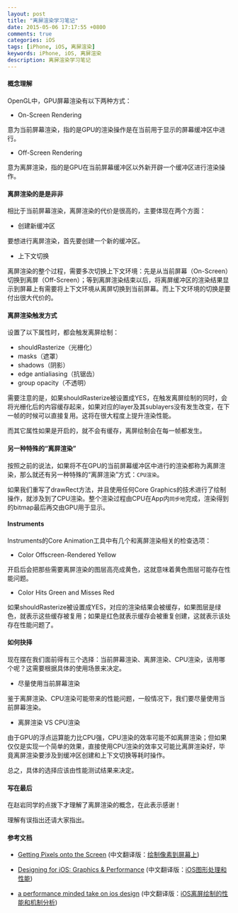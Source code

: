 ```yaml
---
layout: post
title: "离屏渲染学习笔记"
date: 2015-05-06 17:17:55 +0800
comments: true
categories: iOS
tags: [iPhone, iOS, 离屏渲染]
keywords: iPhone, iOS, 离屏渲染
description: 离屏渲染学习笔记
---
```


#### 概念理解OpenGL中，GPU屏幕渲染有以下两种方式：* On-Screen Rendering意为当前屏幕渲染，指的是GPU的渲染操作是在当前用于显示的屏幕缓冲区中进行。* Off-Screen Rendering意为离屏渲染，指的是GPU在当前屏幕缓冲区以外新开辟一个缓冲区进行渲染操作。

<!-- more -->#### 离屏渲染的是是非非相比于当前屏幕渲染，离屏渲染的代价是很高的，主要体现在两个方面：* 创建新缓冲区要想进行离屏渲染，首先要创建一个新的缓冲区。* 上下文切换离屏渲染的整个过程，需要多次切换上下文环境：先是从当前屏幕（On-Screen）切换到离屏（Off-Screen）；等到离屏渲染结束以后，将离屏缓冲区的渲染结果显示到屏幕上有需要将上下文环境从离屏切换到当前屏幕。而上下文环境的切换是要付出很大代价的。#### 离屏渲染触发方式设置了以下属性时，都会触发离屏绘制：* shouldRasterize（光栅化）* masks（遮罩）* shadows（阴影）* edge antialiasing（抗锯齿）* group opacity（不透明）需要注意的是，如果shouldRasterize被设置成YES，在触发离屏绘制的同时，会将光栅化后的内容缓存起来，如果对应的layer及其sublayers没有发生改变，在下一帧的时候可以直接复用。这将在很大程度上提升渲染性能。而其它属性如果是开启的，就不会有缓存，离屏绘制会在每一帧都发生。#### 另一种特殊的“离屏渲染”按照之前的说法，如果将不在GPU的当前屏幕缓冲区中进行的渲染都称为离屏渲染，那么就还有另一种特殊的“离屏渲染”方式：`CPU渲染`。如果我们重写了drawRect方法，并且使用任何Core Graphics的技术进行了绘制操作，就涉及到了CPU渲染。整个渲染过程由CPU在App内`同步地`完成，渲染得到的bitmap最后再交由GPU用于显示。#### Instruments Instruments的Core Animation工具中有几个和离屏渲染相关的检查选项：* Color Offscreen-Rendered Yellow 开启后会把那些需要离屏渲染的图层高亮成黄色，这就意味着黄色图层可能存在性能问题。* Color Hits Green and Misses Red如果shouldRasterize被设置成YES，对应的渲染结果会被缓存，如果图层是绿色，就表示这些缓存被复用；如果是红色就表示缓存会被重复创建，这就表示该处存在性能问题了。#### 如何抉择现在摆在我们面前得有三个选择：当前屏幕渲染、离屏渲染、CPU渲染，该用哪个呢？这需要根据具体的使用场景来决定。* 尽量使用当前屏幕渲染鉴于离屏渲染、CPU渲染可能带来的性能问题，一般情况下，我们要尽量使用当前屏幕渲染。* 离屏渲染 VS CPU渲染由于GPU的浮点运算能力比CPU强，CPU渲染的效率可能不如离屏渲染；但如果仅仅是实现一个简单的效果，直接使用CPU渲染的效率又可能比离屏渲染好，毕竟离屏渲染要涉及到缓冲区创建和上下文切换等耗时操作。总之，具体的选择应该由性能测试结果来决定。#### 写在最后在赵岩同学的点拨下才理解了离屏渲染的概念，在此表示感谢！理解有误指出还请大家指出。#### 参考文档* [Getting Pixels onto the Screen](http://www.objc.io/issue-3/moving-pixels-onto-the-screen.html) (中文翻译版：[绘制像素到屏幕上](http://objccn.io/issue-3-1/))* [Designing for iOS: Graphics &amp; Performance](https://robots.thoughtbot.com/designing-for-ios-graphics-performance)  (中文翻译版：[iOS图形处理和性能](http://www.taofengping.com/2013/05/18/designing-for-ios-graphics-performance/#.VUinciGqpBc))* [a performance minded take on ios design](https://lobste.rs/s/ckm4uw/a_performance-minded_take_on_ios_design)  (中文翻译版：[iOS离屏绘制的性能和机制分析](http://www.taofengping.com/2013/05/18/ios_offscreen_analysis/#.VUinPyGqpBd))
